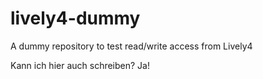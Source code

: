 # lively4-dummy
A dummy repository to test read/write access from Lively4


Kann ich hier auch schreiben? Ja!
